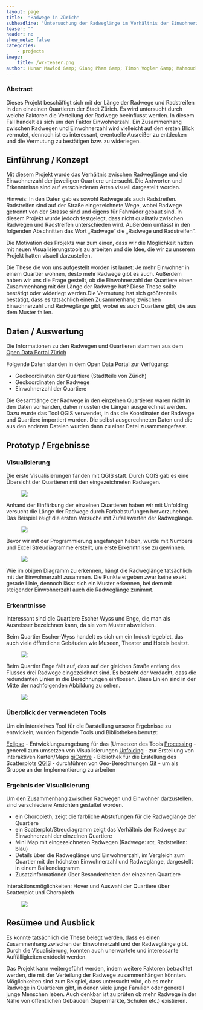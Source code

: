 ```yaml
---
layout: page
title:  "Radwege in Zürich"
subheadline: "Untersuchung der Radweglänge im Verhältnis der Einwohnerzahl in Zürich"
teaser: ""
header: no
show_meta: false
categories:
    - projects
image:
    title: /wr-teaser.png
author: Hunar Mawlod &amp; Giang Pham &amp; Timon Vogler &amp; Mahmoud Abou El Azm
---
```


### Abstract
Dieses Projekt beschäftigt sich mit der Länge der Radwege und Radstreifen in den einzelnen Quartieren der Stadt Zürich.
Es wird untersucht durch welche Faktoren die Verteilung der Radwege beeinflusst werden. In diesem Fall handelt es sich um den Faktor Einwohnerzahl.
Ein Zusammenhang zwischen Radwegen und Einwohnerzahl wird vielleicht auf den ersten Blick vermutet, dennoch ist es interessant, eventuelle Ausreißer zu entdecken und die Vermutung zu bestätigen bzw. zu widerlegen.


## Einführung / Konzept
Mit diesem Projekt wurde das Verhältnis zwischen Radweglänge und die Einwohnerzahl der jeweiligen Quartiere untersucht. Die Antworten und Erkenntnisse sind auf verschiedenen Arten visuell dargestellt worden.

Hinweis:
In den Daten gab es sowohl Radwege als auch Radstreifen. Radstreifen sind auf der Straße eingezeichnete Wege, wobei Radwege getrennt von der Strasse sind und eigens für Fahrräder gebaut sind. In diesem Projekt wurde jedoch festgelegt, dass nicht qualitativ zwischen Radwegen und Radstreifen unterschieden wird. Außerdem umfasst in den folgenden Abschnitten das Wort „Radwege“ die „Radwege und Radstreifen“.

Die Motivation des Projekts war zum einen, dass wir die Möglichkeit hatten mit neuen Visualisierungstools zu arbeiten und die Idee, die wir zu unserem Projekt hatten visuell darzustellen.

Die These die von uns aufgestellt worden ist lautet:
Je mehr Einwohner in einem Quartier wohnen, desto mehr Radwege gibt es auch. Außerdem haben wir uns die Frage gestellt, ob die Einwohnerzahl der Quartiere einen Zusammenhang mit der Länge der Radwege hat?
Diese These sollte bestätigt oder widerlegt werden.Die Vermutung hat sich größtenteils bestätigt, dass es tatsächlich einen Zusammenhang zwischen Einwohnerzahl und Radweglänge gibt, wobei es auch Quartiere gibt, die aus dem Muster fallen.

## Daten / Auswertung

Die Informationen zu den Radwegen und Quartieren stammen aus dem [Open Data Portal Zürich](
https://data.stadt-zuerich.ch)

Folgende Daten standen in dem Open Data Portal zur Verfügung:
* Geokoordinaten der Quartiere (Stadtteile von Zürich)
* Geokoordinaten der Radwege
* Einwohnerzahl der Quartiere

Die Gesamtlänge der Radwege in den einzelnen Quartieren waren nicht in den Daten vorhanden, daher mussten die Längen ausgerechnet werden. Dazu wurde das Tool QGIS verwendet, in das die Koordinaten der Radwege und Quartiere importiert wurden.
Die selbst ausgerechneten Daten und die aus den anderen Dateien wurden dann zu einer Datei zusammengefasst.

## Prototyp / Ergebnisse
### Visualisierung
Die erste Visualisierungen fanden mit QGIS statt. Durch QGIS gab es eine Übersicht der Quartieren mit den eingezeichneten Radwegen.

<figure>
  <img src="{{ site.urlimg }}/radwegezuerich/blau.png" />
</figure>

Anhand der Einfärbung der einzelnen Quartieren haben wir mit Unfolding versucht die Länge der Radwege durch Farbabstufungen hervorzuheben. Das Beispiel zeigt die ersten Versuche mit Zufallswerten der Radweglänge.

<figure>
  <img src="{{ site.urlimg }}/radwegezuerich/rot.png" />
</figure>

Bevor wir mit der Programmierung angefangen haben, wurde mit Numbers und Excel Streudiagramme erstellt, um erste Erkenntnisse zu gewinnen.

<figure>
  <img src="{{ site.urlimg }}/radwegezuerich/scatterplot.png" />
</figure>

Wie im obigen Diagramm zu erkennen, hängt die Radweglänge tatsächlich mit der Einwohnerzahl zusammen. Die Punkte ergeben zwar keine exakt gerade Linie, dennoch lässt sich ein Muster erkennen, bei dem mit steigender Einwohnerzahl auch die Radweglänge zunimmt.

### Erkenntnisse

Interessant sind die Quartiere Escher Wyss und Enge, die man als Ausreisser bezeichnen kann, da sie vom Muster abweichen.

Beim Quartier Escher-Wyss handelt es sich um ein Industriegebiet, das  auch viele öffentliche Gebäuden wie Museen, Theater und Hotels besitzt.

<figure>
  <img src="{{ site.urlimg }}/radwegezuerich/escherwyss.png" />
</figure>

Beim Quartier Enge fällt auf, dass auf der gleichen Straße entlang des Flusses drei Radwege eingezeichnet sind. Es besteht der Verdacht, dass die redundanten Linien in die Berechnungen einflossen. Diese Linien sind in der Mitte der nachfolgenden Abbildung zu sehen.

<figure>
  <img src="{{ site.urlimg }}/radwegezuerich/enge.png" />
</figure>

### Überblick der verwendeten Tools

Um ein interaktives Tool für die Darstellung unserer Ergebnisse zu entwickeln, wurden folgende Tools und Bibliotheken benutzt:

[Eclipse](https://eclipse.org/) - Entwicklungsumgebung für das [Umsetzen des Tools
[Processing](https://processing.org/) - generell zum umsetzen von Visualisierungen
[Unfolding](http://unfoldingmaps.org/) - zur Erstellung von interaktiven Karten/Maps
[giCentre](http://www.gicentre.net/) - Bibliothek für die Erstellung des Scatterplots
[QGIS](https://www.qgis.org/) - durchführen von Geo-Berechnungen
[Git](https://github.com/) - um als Gruppe an der Implementierung zu arbeiten

### Ergebnis der Visualisierung

Um den Zusammenhang zwischen Radwegen und Einwohner darzustellen, sind verschiedene Ansichten gestaltet worden.

* ein Choropleth, zeigt die farbliche Abstufungen für die Radweglänge der Quartiere
* ein Scatterplot/Streudiagramm zeigt das Verhältnis der Radwege zur Einwohnerzahl der einzelnen Quartiere
* Mini Map mit eingezeichneten Radwegen (Radwege: rot, Radstreifen: blau)
* Details über die Radweglänge und Einwohnerzahl, im Vergleich zum Quartier mit der höchsten Einwohnerzahl und Radweglänge, dargestellt in einem Balkendiagramm
* Zusatzinformationen über Besonderheiten der einzelnen Quartiere

Interaktionsmöglichkeiten: Hover und Auswahl der Quartiere über Scatterplot und Choropleth

<figure>
  <img src="{{ site.urlimg }}/radwegezuerich/bilbid.png" />
</figure>

## Resümee und Ausblick 
Es konnte tatsächlich die These belegt werden, dass es einen Zusammenhang zwischen der Einwohnerzahl und der Radweglänge gibt. Durch die Visualisierung, konnten auch unerwartete und interessante Auffälligkeiten entdeckt werden. 

Das Projekt kann weitergeführt werden, indem weitere Faktoren betrachtet werden, die mit der Verteilung der Radwege zusammenhängen könnten.
Möglichkeiten sind zum Beispiel, dass untersucht wird, ob es mehr Radwege in Quartieren gibt, in denen viele junge Familien oder generell junge Menschen leben. Auch denkbar ist zu prüfen ob mehr Radwege in der Nähe von öffentlichen Gebäuden (Supermärkte, Schulen etc.) existieren.
